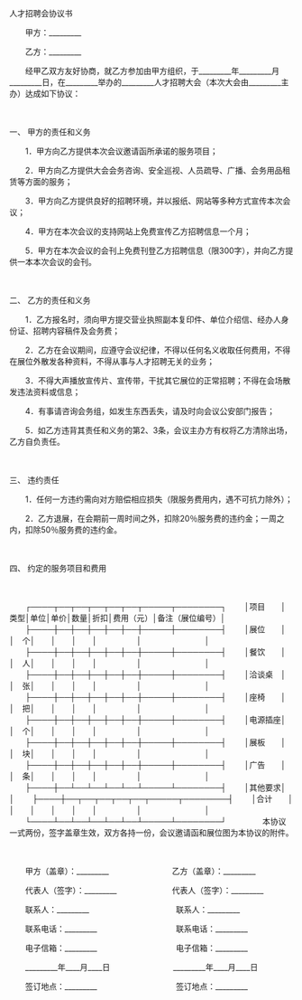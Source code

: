 



人才招聘会协议书



 

　　甲方：_________　　

　　乙方：_________　　

　　经甲乙双方友好协商，就乙方参加由甲方组织，于_________年_________月_________日，在_________举办的_________人才招聘大会（本次大会由_________主办）达成如下协议：

　　

一、
甲方的责任和义务

　　1．甲方向乙方提供本次会议邀请函所承诺的服务项目；

　　2．甲方向乙方提供大会会务咨询、安全巡视、人员疏导、广播、会务用品租赁等方面的服务；

　　3．甲方向乙方提供良好的招聘环境，并以报纸、网站等多种方式宣传本次会议；

　　4．甲方在本次会议的支持网站上免费宣传乙方招聘信息一个月；

　　5．甲方在本次会议的会刊上免费刊登乙方招聘信息（限300字），并向乙方提供一本本次会议的会刊。

　　

二、
乙方的责任和义务

　　1．乙方报名时，须向甲方提交营业执照副本复印件、单位介绍信、经办人身份证、招聘内容稿件及会务费；

　　2．乙方在会议期间，应遵守会议纪律，不得以任何名义收取任何费用，不得在展位外散发各种资料，不得从事与人才招聘无关的业务；

　　3．不得大声播放宣传片、宣传带，干扰其它展位的正常招聘；不得在会场散发违法资料或信息；

　　4．有事请咨询会务组，如发生东西丢失，请及时向会议公安部门报告；

　　5．如乙方违背其责任和义务的第2、3条，会议主办方有权将乙方清除出场，乙方自负责任。

　　

三、
违约责任

　　1．任何一方违约需向对方赔偿相应损失（限服务费用内，遇不可抗力除外）；

　　2．乙方退展，在会期前一周时间之外，扣除20％服务费的违约金；一周之内，扣除50％服务费的违约金。

　　

四、
约定的服务项目和费用

　　


　　┌────┬──┬──┬──┬──┬──┬─────┬────────┐
　　│项目　　│类型│单位│单价│数量│折扣│费用（元）│备注（展位编号）│
　　├────┼──┼──┼──┼──┼──┼─────┼────────┤
　　│展位　　│　　│　个│　　│　　│　　│　　　　　│　　　　　　　　│
　　├────┼──┼──┼──┼──┼──┼─────┼────────┤
　　│餐饮　　│　　│　人│　　│　　│　　│　　　　　│　　　　　　　　│
　　├────┼──┼──┼──┼──┼──┼─────┼────────┤
　　│洽谈桌　│　　│　张│　　│　　│　　│　　　　　│　　　　　　　　│
　　├────┼──┼──┼──┼──┼──┼─────┼────────┤
　　│座椅　　│　　│　把│　　│　　│　　│　　　　　│　　　　　　　　│
　　├────┼──┼──┼──┼──┼──┼─────┼────────┤
　　│电源插座│　　│　个│　　│　　│　　│　　　　　│　　　　　　　　│
　　├────┼──┼──┼──┼──┼──┼─────┼────────┤
　　│展板　　│　　│　块│　　│　　│　　│　　　　　│　　　　　　　　│
　　├────┼──┼──┼──┼──┼──┼─────┼────────┤
　　│广告　　│　　│　条│　　│　　│　　│　　　　　│　　　　　　　　│
　　├────┼──┴──┴──┴──┴──┴─────┴────────┤
　　│其他要求│　　　　　　　　　　　　　　　　　　　　　　　　　　　　　│
　　├────┼──┬──┬──┬──┬──┬─────┬────────┤
　　│合计　　│　　│　　│　　│　　│　　│　　　　　│　　　　　　　　│
　　└────┴──┴──┴──┴──┴──┴─────┴────────┘
　　
　　本协议一式两份，签字盖章生效，双方各持一份，会议邀请函和展位图为本协议的附件。　

　　　

　　甲方（盖章）：_________　　　　　　　　乙方（盖章）：_________　　

　　代表人（签字）：_________　　　　　　　代表人（签字）：_________　　

　　联系人：_________　　　　　　　　　　　联系人：_________　　

　　联系电话：_________　　　　　　　　　　联系电话：_________　　

　　电子信箱：_________　　　　　　　　　　电子信箱：_________　　

　　_________年____月____日　　　　　　　　_________年____月____日　　

　　签订地点：_________　　　　　　　　　　签订地点：_________